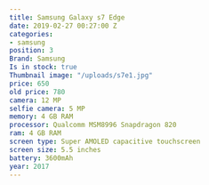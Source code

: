 ```yaml
---
title: Samsung Galaxy s7 Edge
date: 2019-02-27 00:27:00 Z
categories:
- samsung
position: 3
Brand: Samsung
Is in stock: true
Thumbnail image: "/uploads/s7e1.jpg"
price: 650
old price: 780
camera: 12 MP
selfie camera: 5 MP
memory: 4 GB RAM
processor: Qualcomm MSM8996 Snapdragon 820
ram: 4 GB RAM
screen type: Super AMOLED capacitive touchscreen
screen size: 5.5 inches
battery: 3600mAh
year: 2017
---
```


